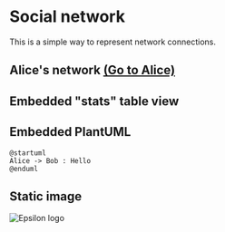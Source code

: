 # Social network

This is a simple way to represent network connections. 

## Alice's network <a href="javascript:showView(['Social Network', 'Alice'])">(Go to Alice)</a>

<picto-view path="Social Network, Alice"/>

## Embedded "stats" table view

<picto-view path="Stats"/>


## Embedded PlantUML

```render-plantuml
@startuml
Alice -> Bob : Hello
@enduml
```

## Static image

![Epsilon logo](socialnetwork/epsilon.png)